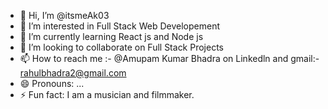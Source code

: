 - 👋 Hi, I’m @itsmeAk03
- 👀 I’m interested in Full Stack Web Developement
- 🌱 I’m currently learning React js and Node js
- 💞️ I’m looking to collaborate on Full Stack Projects
- 📫 How to reach me :- @Amupam Kumar Bhadra on Linkedln and gmail:- rahulbhadra2@gmail.com
- 😄 Pronouns: ...
- ⚡ Fun fact: I am a musician and filmmaker.

<!---
itsmeAk03/itsmeAk03 is a ✨ special ✨ repository because its `README.md` (this file) appears on your GitHub profile.
You can click the Preview link to take a look at your changes.
--->
